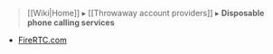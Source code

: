 > [[Wiki|Home]] ▸ [[Throwaway account providers]] ▸ **Disposable phone calling services**

* [FireRTC.com](https://firertc.com/)